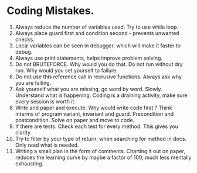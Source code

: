 # Coding Mistakes.

1. Always reduce the number of variables used. Try to use while loop. 
2. Always place guard first and condition second - prevents unwanted checks.
3. Local variables can be seen in debugger, which will make it faster to debug.
4. Always use print statements, helps improve problem solving. 
5. Do not BRUTEFORCE. Why would you do that. 
Do not run without dry run. Why would you set yourself to failure.
6. Do not use this reference call in recrusive functions. Always ask why you are failing. 
7. Ask yourself what you are missing, go word by word. Slowly. Understand what is happening. Coding is a draining activity, make sure every session is worth it. 
8. Write and paper and execute. Why would write code first ? Think interms of program variant, invariant and guard. Precondition and postcondition. Solve on paper and move to code.
9. If there are tests. Check each test for every method. This gives you clarity.
10. Try to filter by your type of return, when searching for method in docs. Only read what is needed.
11. Writing a small plan in the form of comments. Charting it out on paper, reduces the learning curve by maybe a factor of 100, much less mentally exhausting. 
